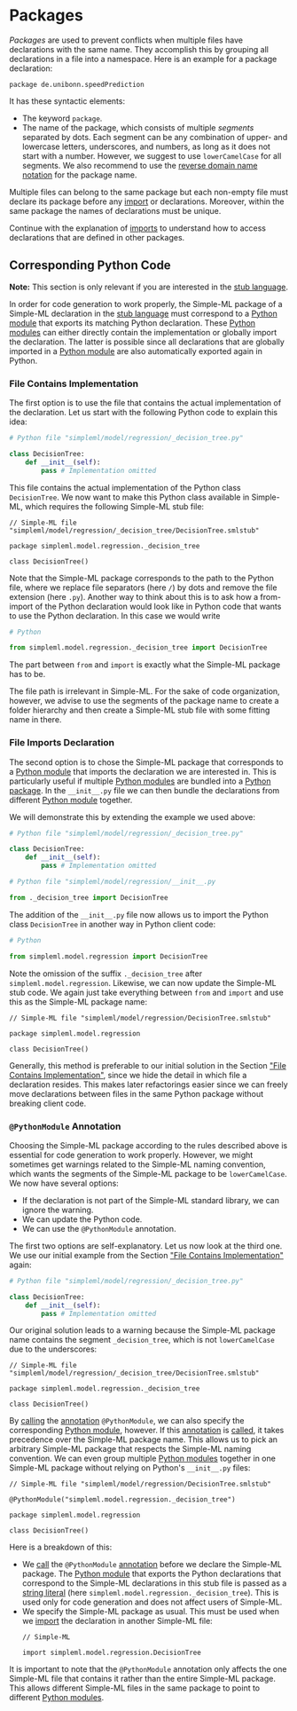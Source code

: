 # Packages

_Packages_ are used to prevent conflicts when multiple files have declarations with the same name. They accomplish this by grouping all declarations in a file into a namespace. Here is an example for a package declaration:

```
package de.unibonn.speedPrediction
```

It has these syntactic elements:
* The keyword `package`.
* The name of the package, which consists of multiple _segments_ separated by dots. Each segment can be any combination of upper- and lowercase letters, underscores, and numbers, as long as it does not start with a number. However, we suggest to use `lowerCamelCase` for all segments. We also recommend to use the [reverse domain name notation](https://en.wikipedia.org/wiki/Reverse_domain_name_notation) for the package name.

Multiple files can belong to the same package but each non-empty file must declare its package before any [import][imports] or declarations. Moreover, within the same package the names of declarations must be unique.

Continue with the explanation of [imports][imports] to understand how to access declarations that are defined in other packages.

## Corresponding Python Code

**Note:** This section is only relevant if you are interested in the [stub language][stub-language].

In order for code generation to work properly, the Simple-ML package of a Simple-ML declaration in the [stub language][stub-language] must correspond to a [Python module][python-modules] that exports its matching Python declaration. These [Python modules][python-modules] can either directly contain the implementation or globally import the declaration. The latter is possible since all declarations that are globally imported in a [Python module][python-modules] are also automatically exported again in Python.

### File Contains Implementation

The first option is to use the file that contains the actual implementation of the declaration. Let us start with the following Python code to explain this idea:

```py
# Python file "simpleml/model/regression/_decision_tree.py"

class DecisionTree:
    def __init__(self):
        pass # Implementation omitted
```

This file contains the actual implementation of the Python class `DecisionTree`. We now want to make this Python class available in Simple-ML, which requires the following Simple-ML stub file:

```
// Simple-ML file "simpleml/model/regression/_decision_tree/DecisionTree.smlstub"

package simpleml.model.regression._decision_tree

class DecisionTree()
```

Note that the Simple-ML package corresponds to the path to the Python file, where we replace file separators (here `/`) by dots and remove the file extension (here `.py`). Another way to think about this is to ask how a from-import of the Python declaration would look like in Python code that wants to use the Python declaration. In this case we would write

```py
# Python

from simpleml.model.regression._decision_tree import DecisionTree
```

The part between `from` and `import` is exactly what the Simple-ML package has to be.

The file path is irrelevant in Simple-ML. For the sake of code organization, however, we advise to use the segments of the package name to create a folder hierarchy and then create a Simple-ML stub file with some fitting name in there.

### File Imports Declaration

The second option is to chose the Simple-ML package that corresponds to a [Python module][python-modules] that imports the declaration we are interested in. This is particularly useful if multiple [Python modules][python-modules] are bundled into a [Python package][python-packages]. In the `__init__.py` file we can then bundle the declarations from different [Python module][python-modules] together.

We will demonstrate this by extending the example we used above:

```py
# Python file "simpleml/model/regression/_decision_tree.py"

class DecisionTree:
    def __init__(self):
        pass # Implementation omitted
```

```py
# Python file "simpleml/model/regression/__init__.py

from ._decision_tree import DecisionTree
```

The addition of the `__init__.py` file now allows us to import the Python class `DecisionTree` in another way in Python client code:

```py
# Python

from simpleml.model.regression import DecisionTree
```

Note the omission of the suffix `._decision_tree` after `simpleml.model.regression`. Likewise, we can now update the Simple-ML stub code. We again just take everything between `from` and `import` and use this as the Simple-ML package name:

```
// Simple-ML file "simpleml/model/regression/DecisionTree.smlstub"

package simpleml.model.regression

class DecisionTree()
```

Generally, this method is preferable to our initial solution in the Section ["File Contains Implementation"](#file-contains-implementation), since we hide the detail in which file a declaration resides. This makes later refactorings easier since we can freely move declarations between files in the same Python package without breaking client code.

### `@PythonModule` Annotation

Choosing the Simple-ML package according to the rules described above is essential for code generation to work properly. However, we might sometimes get warnings related to the Simple-ML naming convention, which wants the segments of the Simple-ML package to be `lowerCamelCase`. We now have several options:
* If the declaration is not part of the Simple-ML standard library, we can ignore the warning.
* We can update the Python code.
* We can use the `@PythonModule` annotation.

The first two options are self-explanatory. Let us now look at the third one. We use our initial example from the Section ["File Contains Implementation"](#file-contains-implementation) again:

```py
# Python file "simpleml/model/regression/_decision_tree.py"

class DecisionTree:
    def __init__(self):
        pass # Implementation omitted
```

Our original solution leads to a warning because the Simple-ML package name contains the segment `_decision_tree`, which is not `lowerCamelCase` due to the underscores:

```
// Simple-ML file "simpleml/model/regression/_decision_tree/DecisionTree.smlstub"

package simpleml.model.regression._decision_tree

class DecisionTree()
```

By [calling][annotation-calls] the [annotation][annotations] `@PythonModule`, we can also specify the corresponding [Python module][python-modules], however. If this [annotation][annotations] is [called][annotation-calls], it takes precedence over the Simple-ML package name. This allows us to pick an arbitrary Simple-ML package that respects the Simple-ML naming convention. We can even group multiple [Python modules][python-modules] together in one Simple-ML package without relying on Python's `__init__.py` files:

```
// Simple-ML file "simpleml/model/regression/DecisionTree.smlstub"

@PythonModule("simpleml.model.regression._decision_tree")

package simpleml.model.regression

class DecisionTree()
```

Here is a breakdown of this:
* We [call][annotation-calls] the `@PythonModule` [annotation][annotations] before we declare the Simple-ML package. The [Python module][python-modules] that exports the Python declarations that correspond to the Simple-ML declarations in this stub file is passed as a [string literal][string-literals] (here `simpleml.model.regression._decision_tree`). This is used only for code generation and does not affect users of Simple-ML.
* We specify the Simple-ML package as usual. This must be used when we [import][imports] the declaration in another Simple-ML file:
    ```
    // Simple-ML

    import simpleml.model.regression.DecisionTree
    ```

It is important to note that the `@PythonModule` annotation only affects the one Simple-ML file that contains it rather than the entire Simple-ML package. This allows different Simple-ML files in the same package to point to different [Python modules][python-modules].

[stub-language]: ../stub-language/README.md
[annotations]: ../stub-language/annotations.md
[annotation-calls]: ../stub-language/annotations.md#annotation-calls
[imports]: ./imports.md
[classes]: ../stub-language/classes.md
[steps]: ../workflow-language/steps.md
[workflows]: ../workflow-language/workflows.md
[string-literals]: ../workflow-language/expressions.md#string-literals

[python-modules]: https://docs.python.org/3/tutorial/modules.html#modules
[python-packages]: https://docs.python.org/3/tutorial/modules.html#packages
